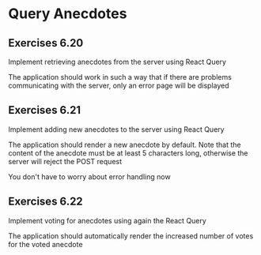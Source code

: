 # Query Anecdotes 

## Exercises 6.20
<p>Implement retrieving anecdotes from the server using React Query</p>
<p>The application should work in such a way that if there are problems communicating with the server, only an error page will be displayed</p>

## Exercises 6.21
<p>Implement adding new anecdotes to the server using React Query</p>
<p>The application should render a new anecdote by default. Note that the content of the anecdote must be at least 5 characters long, otherwise the server will reject the POST request</p>
<p>You don't have to worry about error handling now</p>

## Exercises 6.22
<p>Implement voting for anecdotes using again the React Query</p>
<p>The application should automatically render the increased number of votes for the voted anecdote</p>
